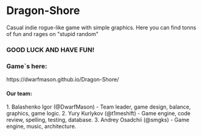 # Dragon-Shore
Casual indie rogue-like game with simple graphics.
Here you can find tonns of fun and rages on "stupid random"

<h3>GOOD LUCK AND HAVE FUN!</h3>

<h3>Game`s here:</h3> https://dwarfmason.github.io/Dragon-Shore/


<h4>Our team:</h4>
1. Balashenko Igor (@DwarfMason) - Team leader, game design, balance, graphics, game logic.
2. Yury Kurlykov (@t1meshift) - Game engine, code review, spelling, testing, database.
3. Andrey Osadchii (@smgks) - Game engine, music, architecture.
